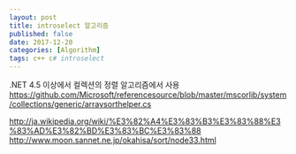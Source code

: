 ```yaml
---
layout: post
title: introselect 알고리즘
published: false
date: 2017-12-20
categories: [Algorithm]
tags: c++ c# introselect
---
```


.NET 4.5 이상에서 컬렉션의 정렬 알고리즘에서 사용
https://github.com/Microsoft/referencesource/blob/master/mscorlib/system/collections/generic/arraysorthelper.cs

http://ja.wikipedia.org/wiki/%E3%82%A4%E3%83%B3%E3%83%88%E3%83%AD%E3%82%BD%E3%83%BC%E3%83%88
http://www.moon.sannet.ne.jp/okahisa/sort/node33.html
